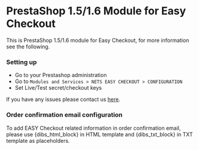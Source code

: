 # PrestaShop 1.5/1.6 Module for Easy Checkout #

This is PrestaShop 1.5/1.6 module for Easy Checkout, for more information see the following.

### Setting up ###

* Go to your Prestashop administration
* Go to ```Modules and Services > NETS EASY CHECKOUT > CONFIGURATION```
* Set Live/Test secret/checkout keys 

If you have any issues please contact us [here](http://www.dibspayment.com/customer_support).

### Order confirmation email configuration ###

To add EASY Checkout related information in order confirmation email, please use {dibs_html_block} in HTML template and {dibs_txt_block} in TXT template as placeholders.
